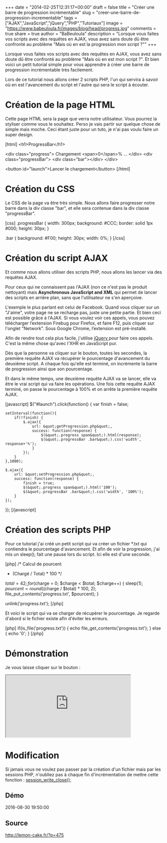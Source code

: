+++
date = "2014-02-25T12:31:17+00:00"
draft = false
title = "Créer une barre de progression incrémentable"
slug = "creer-une-barre-de-progression-incrementable"
tags = ["AJAX","JavaScript","jQuery","PHP","Tutoriaux"]
image = "https://www.babeuloula.fr/images/blog/head/progress.jpg"
comments = true
share = true
author = "BaBeuloula"
description = "Lorsque vous faites vos scripts avec des requêtes en AJAX, vous avez sans doute dû être confronté au problème "Mais où en est la progression mon script ?""
+++

Lorsque vous faites vos scripts avec des requêtes en AJAX, vous avez sans doute dû être confronté au problème "Mais où en est mon script ?". Et bien voici un petit tutorial simple pour vous apprendre à créer une barre de progression incrémentable très facilement.

<div class="read-more"><!--more--></div>

Lors de ce tutorial nous allons créer 2 scripts PHP, l'un qui servira à savoir où en est l'avancement du script et l'autre qui sera le script à écouter.

<h1>Création de la page HTML</h1>

Cette page HTML sera la page que verra notre utilisateur. Vous pourrez la styliser comme vous le souhaitez. Perso je vais partir sur quelque chose de simple mais moche. Ceci étant juste pour un tuto, je n'ai pas voulu faire un super design.

[html]
&lt;h1&gt;ProgressBar&lt;/h1&gt;

&lt;div class=&quot;progress&quot;&gt;
 Chargement &lt;span&gt;0&lt;/span&gt;% ...
&lt;/div&gt;
&lt;div class=&quot;progressBar&quot;&gt;
 &lt;div class=&quot;bar&quot;&gt;&lt;/div&gt;
&lt;/div&gt;

&lt;button id=&quot;launch&quot;&gt;Lancer le chargement&lt;/button&gt;
[/html]

<h1>Création du CSS</h1>

Le CSS de la page va être très simple. Nous allons faire progresser notre barre dans la div classe "bar", et elle sera contenue dans la div classe "progressBar".

[css]
.progressBar {
    width: 300px;
    background: #CCC;
    border: solid 1px #000;
    height: 30px;
}

.bar {
    background: #F00;
    height: 30px;
    width: 0%;
}
[/css]

<h1>Création du script AJAX</h1>

Et comme nous allons utiliser des scripts PHP, nous allons les lancer via des requêtes AJAX.

Pour ceux qui ne connaissent pas l'AJAX (non ce n'est pas le produit nettoyant) mais <b>Asynchronous JavaScript and XML</b> qui permet de lancer des scripts en arrière plan, sans que l'utilisateur ne s'en aperçoive.

L'exemple le plus parlant est celui de Facebook. Quand vous cliquer sur un "J'aime", votre page ne se recharge pas, juste une petite partie. Et bien ceci est possible grâce à l'AJAX. Si vous voulez voir ces appels, vous pouvez télécharger l’extension Firebug pour Firefox, et faire F12, puis cliquer sur l'onglet "Network". Sous Google Chrome, l’extension est pré-installé.

Afin de rendre tout cela plus facile, j'utilise <a title="jQuery" href="http://jquery.com/download/" target="_blank">jQuery </a>pour faire ces appels. C'est la même chose qu'avec l'XHR en JavaScript pur.

Dès que la personne va cliquer sur le bouton, toutes les secondes, la première requête AJAX va récupérer le pourcentage d'avancement du deuxième script. A chaque fois qu'elle est terminé, on incrémente la barre de progression ainsi que son pourcentage.

Et dans le même temps, une deuxième requête AJAX va se lancer, elle va être le vrai script qui va faire les opérations. Une fois cette requête AJAX terminé, on passe le pourcentage à 100% et on arrête la première requête AJAX.

[javascript]
 $(&quot;#launch&quot;).click(function() {
    var finish = false;

    setInterval(function(){
        if(!finish) {
            $.ajax({
                url: &quot;getProgression.php&quot;,
                success: function(response) {
                    $(&quot;.progress span&quot;).html(response);
                    $(&quot;.progressBar .bar&quot;).css('width', response+'%');
                }
            });
        }
    },1000);

    $.ajax({
        url: &quot;setProgression.php&quot;,
        success: function(response) {
            finish = true;
            $(&quot;.progress span&quot;).html('100');
            $(&quot;.progressBar .bar&quot;).css('width', '100%');
        }
    });
});
[/javascript]

<h1>Création des scripts PHP</h1>

Pour ce tutorial j'ai créé un petit script qui va créer un fichier *.txt qui contiendra le pourcentage d'avancement. Et afin de voir la progression, j'ai mis un sleep(); fait une pause lors du script. Ici elle est d'une seconde.

[php]
/* Calcul de pourcent
 * (Chargé / Total) * 100
 */

$total = 42;
for($charge = 0; $charge &lt; $total; $charge++) {
    sleep(1);
    $pourcent = round(($charge / $total) * 100, 2);
    file_put_contents('progress.txt', $pourcent);
}

unlink('progress.txt');
[/php]

Et voici le script qui va se charger de récupérer le pourcentage. Je regarde d'abord si le fichier existe afin d'éviter les erreurs.

[php]
if(is_file('progress.txt')) {
    echo file_get_contents('progress.txt');
} else {
    echo '0';
}
[/php]

<h1>Démonstration</h1>

Je vous laisse cliquer sur le bouton :

<iframe src="http://depot.babeuloula.fr/AJAX_PHP_ProgressBar/" width="400" height="200"></iframe>

<h1>Modification</h1>

Si jamais vous ne voulez pas passer par la création d'un fichier mais par les sessions PHP, n'oubliez pas à chaque fin d'incrémentation de mettre cette fonction : <a title="session_write_close" href="http://www.php.net/manual/fr/function.session-write-close.php" target="_blank">session_write_close();</a>
## Démo

2016-08-30 19:50:00
## Source

http://lemon-cake.fr/?p=475